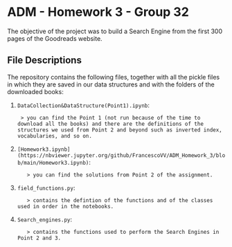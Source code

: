 # ADM - Homework 3 - Group 32

The objective of the project was to build a Search Engine from the first 300 pages of the Goodreads website.

## File Descriptions
The repository contains the following files, together with all the pickle files in which they are saved in our data structures and with the folders of the downloaded books:

1. `DataCollection&DataStructure(Point1).ipynb`:

        > you can find the Point 1 (not run because of the time to download all the books) and there are the definitions of the structures we used from Point 2 and beyond such as inverted index, vocabularies, and so on.
        
2. `[Homework3.ipynb](https://nbviewer.jupyter.org/github/FrancescoVV/ADM_Homework_3/blob/main/Homework3.ipynb)`:
          
          > you can find the solutions from Point 2 of the assignment. 

3. `field_functions.py`:
          
          > contains the defintion of the functions and of the classes used in order in the notebooks.

4. `Search_engines.py`:
          
          > contains the functions used to perform the Search Engines in Point 2 and 3.

